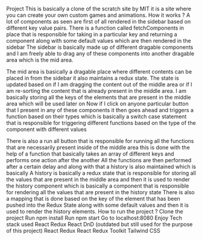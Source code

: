 Project
This is basically a clone of the scratch site by MIT it is a site where you can create your own custom games and animations.
How it works ?
A lot of components as seen are first of all rendered in the sidebar based on different key value pairs.
There is a function called fetchComponents in place that is responsible for taking in a particular key and returning a component along with some default values which are then rendered in the sidebar
The sidebar is basically made up of different dragable components and I am freely able to drag any of these components into another dragable area which is the mid area.


The mid area is basically a dragable place where different contents can be placed in from the sidebar it also maintains a redux state.
The state is updated based on if I am dragging the content out of the middle area or if I am re-sorting the content that is already present in the middle area.
I am basically storing all the keys of the elements that are present in the middle area which will be used later on
Now if I click on anyone particular button that I present in any of these components it then goes ahead and triggers a function based on their types which is basically a switch case statement that is responsible for triggering different functions based on the type of the component with different values


There is also a run all button that is responsible for running all the functions that are necessarily present inside of the middle area this is done with the help of a function that basically takes an array of different keys and performs one action after the another
All the functions are then performed after a certain delay and along with that a history is also maintained which is basically
A history is basically a redux state that is responsible for storing all the values that are present in the middle area and then it is used to render the history component which is basically a component that is responsible for rendering all the values that are present in the history state
There is also a mapping that is done based on the key of the element that has been pushed into the Redux State along with some default values and then it is used to render the history elements.
How to run the project ?
Clone the project
Run npm install
Run npm start
Go to localhost:8080
Enjoy
Tech stack used
React
Redux
React DnD (outdated but still used for the purpose of this project)
React Redux
React Redux Toolkit
Tailwind CSS

